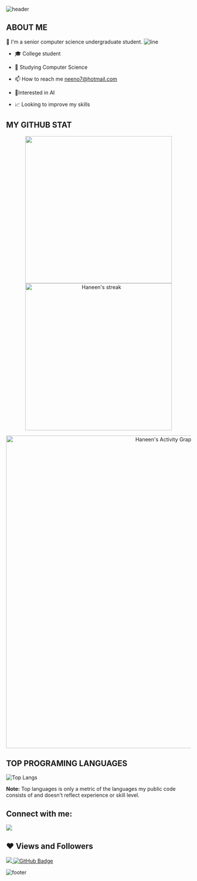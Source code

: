 ![header](https://capsule-render.vercel.app/api?type=wave&color=gradient&height=300&section=header&text=Hi%20there%20👋%20I'm%20Haneen&fontSize=70)

## ABOUT ME

:raising_hand: I'm a senior computer science undergraduate student.
![line](https://capsule-render.vercel.app/api?type=rect&color=gradient&height=1)
- 🎓 College student

- 🌱 Studying Computer Science

- 📫 How to reach me neeno7@hotmail.com

- 🧪Interested in AI

- 📈 Looking to improve my skills


## MY GITHUB STAT
<p align="center">
<img src="https://github-readme-stats.vercel.app/api?username=haneenbal&&show_icons=true&count_private=true&theme=dracula" width=400/> <img alt="Haneen's streak" src="https://github-readme-streak-stats.herokuapp.com/?user=haneenbal&theme=dracula" width=400/>

</p>

<p align="center">
<a href="https://github.com/haneenbal/github-readme-activity-graph"><img alt="Haneen's Activity Graph" src="https://activity-graph.herokuapp.com/graph?username=haneenbal&theme=dracula" width=850/></a>
</p>


## TOP PROGRAMING LANGUAGES

![Top Langs](https://github-readme-stats.vercel.app/api/top-langs/?username=haneenbal&theme=dracula)

<b>Note:</b> Top languages is only a metric of the languages my public code consists of and doesn't reflect experience or skill level.


## Connect with me:

<a href = ""><img src="https://img.icons8.com/fluent/48/000000/linkedin.png"/></a>


## ❤ Views and Followers
<a href="https://github.com/haneenbal/github-profile-views-counter">
    <img src="https://komarev.com/ghpvc/?username=haneenbal">
</a>
<a href="https://github.com/haneenbal?tab=followers"><img src="https://img.shields.io/github/followers/haneenbal?label=Followers&style=social" alt="GitHub Badge"></a>

![footer](https://capsule-render.vercel.app/api?type=wave&color=gradient&height=150&section=footer)
